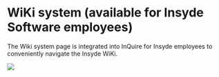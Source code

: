 # WiKi system \(available for Insyde Software employees\)

The Wiki system page is integrated into InQuire for Insyde employees to conveniently navigate the Insyde WiKi.

![](https://github.com/kswang0101/InQuire/tree/e182c4313131e809453b9aa4d6043b2c53dadd25/assets/wiki.png)

